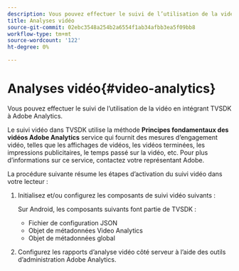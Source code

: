 ```yaml
---
description: Vous pouvez effectuer le suivi de l’utilisation de la vidéo en intégrant TVSDK à Adobe Analytics.
title: Analyses vidéo
source-git-commit: 02ebc3548a254b2a6554f1ab34afbb3ea5f09bb8
workflow-type: tm+mt
source-wordcount: '122'
ht-degree: 0%

---
```


# Analyses vidéo{#video-analytics}

Vous pouvez effectuer le suivi de l’utilisation de la vidéo en intégrant TVSDK à Adobe Analytics.

Le suivi vidéo dans TVSDK utilise la méthode **Principes fondamentaux des vidéos Adobe Analytics** service qui fournit des mesures d’engagement vidéo, telles que les affichages de vidéos, les vidéos terminées, les impressions publicitaires, le temps passé sur la vidéo, etc. Pour plus d’informations sur ce service, contactez votre représentant Adobe.

La procédure suivante résume les étapes d’activation du suivi vidéo dans votre lecteur :

1. Initialisez et/ou configurez les composants de suivi vidéo suivants :

   Sur Android, les composants suivants font partie de TVSDK :

   * Fichier de configuration JSON
   * Objet de métadonnées Video Analytics
   * Objet de métadonnées global

1. Configurez les rapports d’analyse vidéo côté serveur à l’aide des outils d’administration Adobe Analytics.
